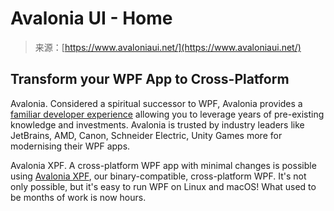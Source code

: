 <!--yml
category: 未分类
date: 2024-05-27 14:35:55
-->

# Avalonia UI - Home

> 来源：[https://www.avaloniaui.net/](https://www.avaloniaui.net/)

## Transform your WPF App to Cross-Platform

Avalonia. Considered a spiritual successor to WPF, Avalonia provides a [familiar developer experience](https://docs.avaloniaui.net/docs/next/get-started/wpf/) allowing you to leverage years of pre-existing knowledge and investments. Avalonia is trusted by industry leaders like JetBrains, AMD, Canon, Schneider Electric, Unity Games more for modernising their WPF apps.

Avalonia XPF. A cross-platform WPF app with minimal changes is possible using [Avalonia XPF](/XPF), our binary-compatible, cross-platform WPF. It's not only possible, but it's easy to run WPF on Linux and macOS! What used to be months of work is now hours.